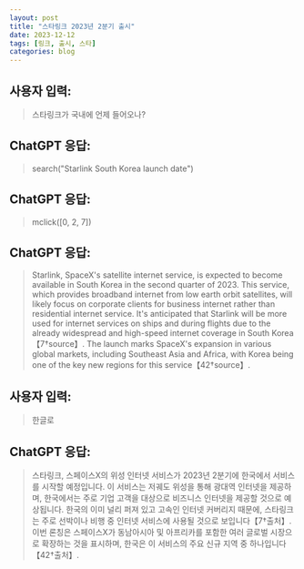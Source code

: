 ```yaml
---
layout: post
title: "스타링크 2023년 2분기 출시"
date: 2023-12-12
tags: [링크, 출시, 스타]
categories: blog
---
```


## 사용자 입력:
> 스타링크가 국내에 언제 들어오나?

## ChatGPT 응답:
> search("Starlink South Korea launch date")

## ChatGPT 응답:
> mclick([0, 2, 7])

## ChatGPT 응답:
> Starlink, SpaceX's satellite internet service, is expected to become available in South Korea in the second quarter of 2023. This service, which provides broadband internet from low earth orbit satellites, will likely focus on corporate clients for business internet rather than residential internet service. It's anticipated that Starlink will be more used for internet services on ships and during flights due to the already widespread and high-speed internet coverage in South Korea【7†source】. The launch marks SpaceX's expansion in various global markets, including Southeast Asia and Africa, with Korea being one of the key new regions for this service【42†source】.

## 사용자 입력:
> 한글로

## ChatGPT 응답:
> 스타링크, 스페이스X의 위성 인터넷 서비스가 2023년 2분기에 한국에서 서비스를 시작할 예정입니다. 이 서비스는 저궤도 위성을 통해 광대역 인터넷을 제공하며, 한국에서는 주로 기업 고객을 대상으로 비즈니스 인터넷을 제공할 것으로 예상됩니다. 한국의 이미 널리 퍼져 있고 고속인 인터넷 커버리지 때문에, 스타링크는 주로 선박이나 비행 중 인터넷 서비스에 사용될 것으로 보입니다【7†출처】. 이번 론칭은 스페이스X가 동남아시아 및 아프리카를 포함한 여러 글로벌 시장으로 확장하는 것을 표시하며, 한국은 이 서비스의 주요 신규 지역 중 하나입니다【42†출처】.

